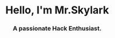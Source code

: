 <h1 align="center">Hello, I'm Mr.Skylark</h1>
<h3 align="center">A passionate Hack Enthusiast.</h3>
